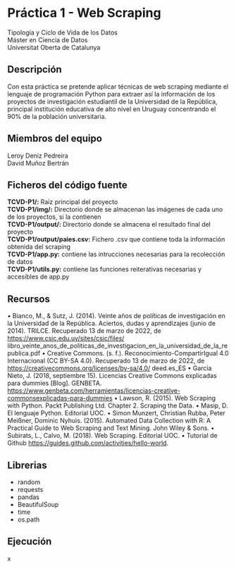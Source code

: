 # Práctica 1 - Web Scraping
Tipología y Ciclo de Vida de los Datos<br/>
Máster en Ciencia de Datos<br/>
Universitat Oberta de Catalunya <br/>

## Descripción
Con esta práctica se pretende aplicar técnicas de web scraping mediante el lenguaje de programación Python para extraer así la información de los proyectos de investigación estudiantil de la Universidad de la República, principal institución educativa de alto nivel en Uruguay concentrando el 90% de la población universitaria.

## Miembros del equipo
Leroy Deniz Pedreira <br/>
David Muñoz Bertrán

## Ficheros del código fuente
**TCVD-P1/:** Raíz principal del proyecto <br/>
**TCVD-P1/img/:** Directorio donde se almacenan las imágenes de cada uno de los proyectos, si la contienen <br/>
**TCVD-P1/output/:** Directorio donde se almacena el resultado final del proyecto <br/>
**TCVD-P1/output/paies.csv:** Fichero .csv que contiene toda la información obtenida del scraping <br/>
**TCVD-P1/app.py:** contiene las intrucciones necesarias para la recolección de datos <br/>
**TCVD-P1/utils.py:** contiene las funciones reiterativas necesarias y accesibles de app.py

## Recursos
• Bianco, M., & Sutz, J. (2014). Veinte años de políticas de investigación en la Universidad de la
República. Aciertos, dudas y aprendizajes (junio de 2014). TRILCE. Recuperado 13 de marzo de
2022, de https://www.csic.edu.uy/sites/csic/files/
libro_veinte_anos_de_politicas_de_investigacion_en_la_universidad_de_la_republica.pdf
• Creative Commons. (s. f.). Reconocimiento-CompartirIgual 4.0 Internacional (CC BY-SA 4.0).
Recuperado 13 de marzo de 2022, de https://creativecommons.org/licenses/by-sa/4.0/
deed.es_ES
• García Nieto, J. (2018, septiembre 15). Licencias Creative Commons explicadas para dummies
[Blog]. GENBETA. https://www.genbeta.com/herramientas/licencias-creative-commonsexplicadas-para-dummies
• Lawson, R. (2015). Web Scraping with Python. Packt Publishing Ltd. Chapter 2. Scraping the
Data.
• Masip, D. El lenguaje Python. Editorial UOC.
• Simon Munzert, Christian Rubba, Peter Meißner, Dominic Nyhuis. (2015). Automated Data
Collection with R: A Practical Guide to Web Scraping and Text Mining. John Wiley & Sons.
• Subirats, L., Calvo, M. (2018). Web Scraping. Editorial UOC.
• Tutorial de Github https://guides.github.com/activities/hello-world.

## Librerias
 - random
 - requests 
 - pandas
 - BeautifulSoup
 - time
 - os.path

## Ejecución
x
